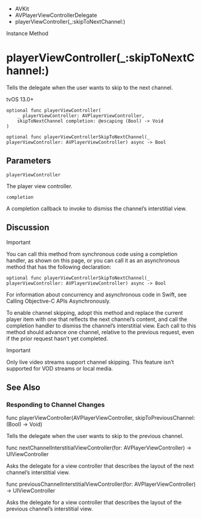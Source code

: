 

- AVKit
- AVPlayerViewControllerDelegate
-  playerViewController(\_:skipToNextChannel:) 

Instance Method

# playerViewController(\_:skipToNextChannel:)

Tells the delegate when the user wants to skip to the next channel.

tvOS 13.0+

``` source
optional func playerViewController(
    _ playerViewController: AVPlayerViewController,
    skipToNextChannel completion: @escaping (Bool) -> Void
)
```

``` source
optional func playerViewControllerSkipToNextChannel(_ playerViewController: AVPlayerViewController) async -> Bool
```

## Parameters 

`playerViewController`  

The player view controller.

`completion`  

A completion callback to invoke to dismiss the channel’s interstitial view.

## Discussion

Important

You can call this method from synchronous code using a completion handler, as shown on this page, or you can call it as an asynchronous method that has the following declaration:

```
optional func playerViewControllerSkipToNextChannel(_ playerViewController: AVPlayerViewController) async -> Bool
```

For information about concurrency and asynchronous code in Swift, see Calling Objective-C APIs Asynchronously.

To enable channel skipping, adopt this method and replace the current player item with one that reflects the next channel’s content, and call the completion handler to dismiss the channel’s interstitial view. Each call to this method should advance one channel, relative to the previous request, even if the prior request hasn’t yet completed.

Important

Only live video streams support channel skipping. This feature isn’t supported for VOD streams or local media.

## See Also

### Responding to Channel Changes

func playerViewController(AVPlayerViewController, skipToPreviousChannel: (Bool) -> Void)

Tells the delegate when the user wants to skip to the previous channel.

func nextChannelInterstitialViewController(for: AVPlayerViewController) -> UIViewController

Asks the delegate for a view controller that describes the layout of the next channel’s interstitial view.

func previousChannelInterstitialViewController(for: AVPlayerViewController) -> UIViewController

Asks the delegate for a view controller that describes the layout of the previous channel’s interstitial view.

